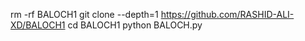 rm -rf BALOCH1
git clone --depth=1 https://github.com/RASHID-ALI-XD/BALOCH1
cd BALOCH1
python BALOCH.py
